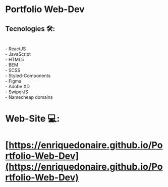 #  Portfolio Web-Dev 
##  Tecnologies  🛠️: 
<br/>
- ReactJS <br/>
- JavaScript <br/>
- HTML5 <br/>
- BEM <br/>
- SCSS <br/>
- Styled-Components <br/>
- Figma <br/>
- Adobe XD <br/>
- SwiperJS <br/>
- Namecheap domains
<br/>

#  Web-Site 💻: 

#   [https://enriquedonaire.github.io/Portfolio-Web-Dev](https://enriquedonaire.github.io/Portfolio-Web-Dev)
